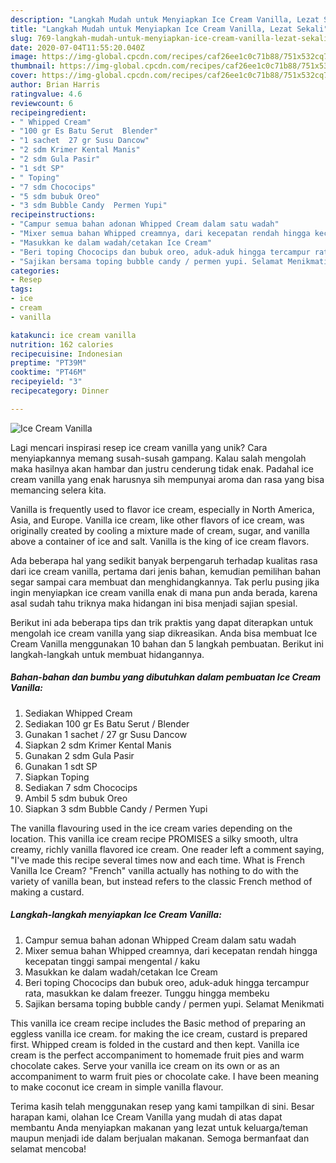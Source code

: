 ```yaml
---
description: "Langkah Mudah untuk Menyiapkan Ice Cream Vanilla, Lezat Sekali"
title: "Langkah Mudah untuk Menyiapkan Ice Cream Vanilla, Lezat Sekali"
slug: 769-langkah-mudah-untuk-menyiapkan-ice-cream-vanilla-lezat-sekali
date: 2020-07-04T11:55:20.040Z
image: https://img-global.cpcdn.com/recipes/caf26ee1c0c71b88/751x532cq70/ice-cream-vanilla-foto-resep-utama.jpg
thumbnail: https://img-global.cpcdn.com/recipes/caf26ee1c0c71b88/751x532cq70/ice-cream-vanilla-foto-resep-utama.jpg
cover: https://img-global.cpcdn.com/recipes/caf26ee1c0c71b88/751x532cq70/ice-cream-vanilla-foto-resep-utama.jpg
author: Brian Harris
ratingvalue: 4.6
reviewcount: 6
recipeingredient:
- " Whipped Cream"
- "100 gr Es Batu Serut  Blender"
- "1 sachet  27 gr Susu Dancow"
- "2 sdm Krimer Kental Manis"
- "2 sdm Gula Pasir"
- "1 sdt SP"
- " Toping"
- "7 sdm Chococips"
- "5 sdm bubuk Oreo"
- "3 sdm Bubble Candy  Permen Yupi"
recipeinstructions:
- "Campur semua bahan adonan Whipped Cream dalam satu wadah"
- "Mixer semua bahan Whipped creamnya, dari kecepatan rendah hingga kecepatan tinggi sampai mengental / kaku"
- "Masukkan ke dalam wadah/cetakan Ice Cream"
- "Beri toping Chococips dan bubuk oreo, aduk-aduk hingga tercampur rata, masukkan ke dalam freezer. Tunggu hingga membeku"
- "Sajikan bersama toping bubble candy / permen yupi. Selamat Menikmati"
categories:
- Resep
tags:
- ice
- cream
- vanilla

katakunci: ice cream vanilla 
nutrition: 162 calories
recipecuisine: Indonesian
preptime: "PT39M"
cooktime: "PT46M"
recipeyield: "3"
recipecategory: Dinner

---
```



![Ice Cream Vanilla](https://img-global.cpcdn.com/recipes/caf26ee1c0c71b88/751x532cq70/ice-cream-vanilla-foto-resep-utama.jpg)

Lagi mencari inspirasi resep ice cream vanilla yang unik? Cara menyiapkannya memang susah-susah gampang. Kalau salah mengolah maka hasilnya akan hambar dan justru cenderung tidak enak. Padahal ice cream vanilla yang enak harusnya sih mempunyai aroma dan rasa yang bisa memancing selera kita.

Vanilla is frequently used to flavor ice cream, especially in North America, Asia, and Europe. Vanilla ice cream, like other flavors of ice cream, was originally created by cooling a mixture made of cream, sugar, and vanilla above a container of ice and salt. Vanilla is the king of ice cream flavors.

Ada beberapa hal yang sedikit banyak berpengaruh terhadap kualitas rasa dari ice cream vanilla, pertama dari jenis bahan, kemudian pemilihan bahan segar sampai cara membuat dan menghidangkannya. Tak perlu pusing jika ingin menyiapkan ice cream vanilla enak di mana pun anda berada, karena asal sudah tahu triknya maka hidangan ini bisa menjadi sajian spesial.


Berikut ini ada beberapa tips dan trik praktis yang dapat diterapkan untuk mengolah ice cream vanilla yang siap dikreasikan. Anda bisa membuat Ice Cream Vanilla menggunakan 10 bahan dan 5 langkah pembuatan. Berikut ini langkah-langkah untuk membuat hidangannya.

<!--inarticleads1-->

##### Bahan-bahan dan bumbu yang dibutuhkan dalam pembuatan Ice Cream Vanilla:

1. Sediakan  Whipped Cream
1. Sediakan 100 gr Es Batu Serut / Blender
1. Gunakan 1 sachet / 27 gr Susu Dancow
1. Siapkan 2 sdm Krimer Kental Manis
1. Gunakan 2 sdm Gula Pasir
1. Gunakan 1 sdt SP
1. Siapkan  Toping
1. Sediakan 7 sdm Chococips
1. Ambil 5 sdm bubuk Oreo
1. Siapkan 3 sdm Bubble Candy / Permen Yupi


The vanilla flavouring used in the ice cream varies depending on the location. This vanilla ice cream recipe PROMISES a silky smooth, ultra creamy, richly vanilla flavored ice cream. One reader left a comment saying, &#34;I&#39;ve made this recipe several times now and each time. What is French Vanilla Ice Cream? &#34;French&#34; vanilla actually has nothing to do with the variety of vanilla bean, but instead refers to the classic French method of making a custard. 

<!--inarticleads2-->

##### Langkah-langkah menyiapkan Ice Cream Vanilla:

1. Campur semua bahan adonan Whipped Cream dalam satu wadah
1. Mixer semua bahan Whipped creamnya, dari kecepatan rendah hingga kecepatan tinggi sampai mengental / kaku
1. Masukkan ke dalam wadah/cetakan Ice Cream
1. Beri toping Chococips dan bubuk oreo, aduk-aduk hingga tercampur rata, masukkan ke dalam freezer. Tunggu hingga membeku
1. Sajikan bersama toping bubble candy / permen yupi. Selamat Menikmati


This vanilla ice cream recipe includes the Basic method of preparing an eggless vanilla ice cream. for making the ice cream, custard is prepared first. Whipped cream is folded in the custard and then kept. Vanilla ice cream is the perfect accompaniment to homemade fruit pies and warm chocolate cakes. Serve your vanilla ice cream on its own or as an accompaniment to warm fruit pies or chocolate cake. I have been meaning to make coconut ice cream in simple vanilla flavour. 

Terima kasih telah menggunakan resep yang kami tampilkan di sini. Besar harapan kami, olahan Ice Cream Vanilla yang mudah di atas dapat membantu Anda menyiapkan makanan yang lezat untuk keluarga/teman maupun menjadi ide dalam berjualan makanan. Semoga bermanfaat dan selamat mencoba!
